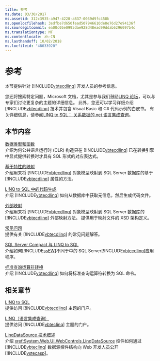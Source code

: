 ```yaml
---
title: 参考
ms.date: 03/30/2017
ms.assetid: 312c3935-a947-4220-a837-0039d9fc458b
ms.openlocfilehash: 3edfbe7d650fead507946610de8e76d27e94136f
ms.sourcegitcommit: ea00c05e0995dae928d48ead99ddab6296097b4c
ms.translationtype: MT
ms.contentlocale: zh-CN
ms.lasthandoff: 10/02/2018
ms.locfileid: "48033920"
---
```

# <a name="reference"></a>参考
本节提供针对 [!INCLUDE[vbtecdlinq](../../../../../../includes/vbtecdlinq-md.md)] 开发人员的参考信息。  
  
 您还将搜索特定问题，Microsoft 文档，尤其是参与我们鼓励[LINQ 论坛](https://go.microsoft.com/fwlink/?LinkId=76488)，可以与专家们讨论更复杂的主题的详细信息。 此外，您还可以学习详细介绍 [!INCLUDE[vbtecdlinq](../../../../../../includes/vbtecdlinq-md.md)] 技术并包含 Visual Basic 和 C# 代码示例的白皮书。 有关详细信息，请参阅[LINQ to SQL： 关系数据的.net 语言集成查询](https://go.microsoft.com/fwlink/?LinkId=93205)。  
  
## <a name="in-this-section"></a>本节内容  
 [数据类型和函数](../../../../../../docs/framework/data/adonet/sql/linq/data-types-and-functions.md)  
 介绍为何公共语言运行时 (CLR) 构造只在 [!INCLUDE[vbtecdlinq](../../../../../../includes/vbtecdlinq-md.md)] 已在转换引擎中显式提供转换时才具有 SQL 形式的对应表达式。  
  
 [基于特性的映射](../../../../../../docs/framework/data/adonet/sql/linq/attribute-based-mapping.md)  
 介绍用来将 [!INCLUDE[vbtecdlinq](../../../../../../includes/vbtecdlinq-md.md)] 对象模型映射到 SQL Server 数据库的基于 [!INCLUDE[vbtecdlinq](../../../../../../includes/vbtecdlinq-md.md)] 属性的方法。  
  
 [LINQ to SQL 中的代码生成](../../../../../../docs/framework/data/adonet/sql/linq/code-generation-in-linq-to-sql.md)  
 介绍 [!INCLUDE[vbtecdlinq](../../../../../../includes/vbtecdlinq-md.md)] 如何从数据库中获取元信息，然后生成代码文件。  
  
 [外部映射](../../../../../../docs/framework/data/adonet/sql/linq/external-mapping.md)  
 介绍用来将 [!INCLUDE[vbtecdlinq](../../../../../../includes/vbtecdlinq-md.md)] 对象模型映射到 SQL Server 数据库的 [!INCLUDE[vbtecdlinq](../../../../../../includes/vbtecdlinq-md.md)] 外部映射方法。 提供用于映射文件的 XSD 架构定义。  
  
 [常见问题](../../../../../../docs/framework/data/adonet/sql/linq/frequently-asked-questions.md)  
 提供有关 [!INCLUDE[vbtecdlinq](../../../../../../includes/vbtecdlinq-md.md)] 的常见问题解答。  
  
 [SQL Server Compact 与 LINQ to SQL](../../../../../../docs/framework/data/adonet/sql/linq/sql-server-compact-and-linq-to-sql.md)  
 介绍如何[!INCLUDE[ssEW](../../../../../../includes/ssew-md.md)]不同于中的 SQL Server[!INCLUDE[vbtecdlinq](../../../../../../includes/vbtecdlinq-md.md)]应用程序。  
  
 [标准查询运算符转换](../../../../../../docs/framework/data/adonet/sql/linq/standard-query-operator-translation.md)  
 介绍 [!INCLUDE[vbtecdlinq](../../../../../../includes/vbtecdlinq-md.md)] 如何将标准查询运算符转换为 SQL 命令。  
  
## <a name="related-sections"></a>相关章节  
 [LINQ to SQL](../../../../../../docs/framework/data/adonet/sql/linq/index.md)  
 提供访问 [!INCLUDE[vbtecdlinq](../../../../../../includes/vbtecdlinq-md.md)] 主题的门户。  
  
 [LINQ（语言集成查询）](https://msdn.microsoft.com/library/a73c4aec-5d15-4e98-b962-1274021ea93d)  
 提供访问 [!INCLUDE[vbteclinq](../../../../../../includes/vbteclinq-md.md)] 主题的门户。  
  
 [LinqDataSource 技术概述](https://msdn.microsoft.com/library/104cfc3f-7385-47d3-8a51-830dfa791136)  
 介绍 <xref:System.Web.UI.WebControls.LinqDataSource> 控件如何通过 [!INCLUDE[vbteclinq](../../../../../../includes/vbteclinq-md.md)] 数据源控件结构向 Web 开发人员公开 [!INCLUDE[vstecasp](../../../../../../includes/vstecasp-md.md)]。
